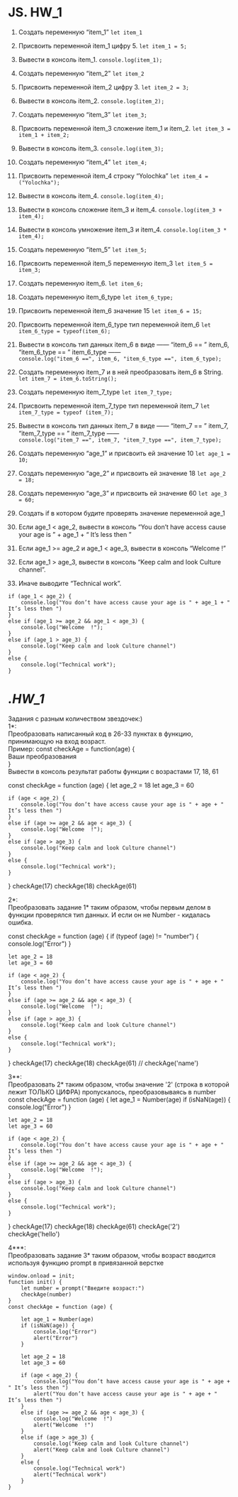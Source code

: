 # JS. HW_1

 1. Создать переменную “item_1”
```let item_1```

 2. Присвоить переменной item_1 цифру 5.
```let item_1 = 5;```

 3. Вывести в консоль item_1.
```console.log(item_1);```

 4. Создать переменную “item_2”
```let item_2```

 5. Присвоить переменной item_2 цифру 3.
```let item_2 = 3;```

 6. Вывести в консоль item_2.
```console.log(item_2);```

 7. Создать переменную “item_3”
```let item_3;```

 8. Присвоить переменной item_3 сложение item_1 и item_2.
```let item_3 = item_1 + item_2;```

 9. Вывести в консоль item_3.
```console.log(item_3);```

 10. Создать переменную “item_4”
```let item_4;```

 11. Присвоить переменной item_4 строку “Yolochka”
```let item_4 = ("Yolochka");```

 12. Вывести в консоль item_4.
```console.log(item_4);```

 13. Вывести в консоль сложение item_3 и item_4.
```console.log(item_3 + item_4);```

 14. Вывести в консоль умножение item_3 и item_4.
```console.log(item_3 * item_4);```

 15. Создать переменную “item_5”
```let item_5;```

 16. Присвоить переменной item_5 переменную item_3
```let item_5 = item_3;```

 17. Создать переменную item_6.
```let item_6;```

 18. Создать переменную item_6_type
```let item_6_type;```

 19. Присвоить переменной item_6 значение 15
 ```let item_6 = 15;```

 20. Присвоить переменной item_6_type тип переменной item_6
```let item_6_type = typeof(item_6);```

 21. Вывести в консоль тип данных item_6 в виде ——  “item_6 == ”  item_6,  “item_6_type == ”  item_6_type ——  
```console.log("item_6 ==", item_6, "item_6_type ==", item_6_type);```

 22. Создать переменную item_7 и в ней преобразовать item_6 в String.
```let item_7 = item_6.toString();```

 23. Создать переменную item_7_type
```let item_7_type;```

 24. Присвоить переменной item_7_type тип переменной item_7
```let item_7_type = typeof (item_7);```

 25. Вывести в консоль тип данных item_7 в виде ——  “item_7 == ”  item_7,  “item_7_type == ”  item_7_type ——  
```console.log("item_7 ==", item_7, "item_7_type ==", item_7_type);```

 26. Создать переменную “age_1” и присвоить ей значение 10
```let age_1 = 10;```

 27. Создать переменную “age_2” и присвоить ей значение 18
```let age_2 = 18;```
 28. Создать переменную “age_3” и присвоить ей значение 60
```let age_3 = 60;```

 29. Создать if в котором будите проверять значение переменной age_1
 30. Если age_1 < age_2, вывести в консоль “You don’t have access cause your age is ” + age_1 + “ It’s less then ”
 31. Если age_1 >=  age_2 и age_1 <  age_3, вывести в консоль “Welcome  !”
 32. Если age_1  > age_3, вывести в консоль “Keep calm and look Culture channel”.
 33. Иначе выводите “Technical work”.

```
if (age_1 < age_2) {
    console.log("You don’t have access cause your age is " + age_1 + " It’s less then ")
}
else if (age_1 >= age_2 && age_1 < age_3) {
    console.log("Welcome  !");
}
else if (age_1 > age_3) {
    console.log("Keep calm and look Culture channel")
}
else {
    console.log("Technical work");
}
```

# *.HW_1*

Задания с разным количеством звездочек:)  
1*:  
Преобразовать написанный код в 26-33 пунктах в функцию, принимающую на вход возраст.  
Пример: const checkAge = function(age) {  
Ваши преобразования  
}  
Вывести в консоль результат работы функции с возрастами 17, 18, 61  
  
const checkAge = function (age) {
    let age_2 = 18
    let age_3 = 60

    if (age < age_2) {
        console.log("You don’t have access cause your age is " + age + " It’s less then ")
    }
    else if (age >= age_2 && age < age_3) {
        console.log("Welcome  !");
    }
    else if (age > age_3) {
        console.log("Keep calm and look Culture channel")
    }
    else {
        console.log("Technical work");
    }
}
checkAge(17)
checkAge(18)
checkAge(61)

2*:  
Преобразовать задание 1* таким образом, чтобы первым делом в функции проверялся тип данных. И если он не Number - кидалась ошибка.  

 const checkAge = function (age) {
    if (typeof (age) != "number") {
        console.log("Error")
    }

    let age_2 = 18
    let age_3 = 60

    if (age < age_2) {
        console.log("You don’t have access cause your age is " + age + " It’s less then ")
    }
    else if (age >= age_2 && age < age_3) {
        console.log("Welcome  !");
    }
    else if (age > age_3) {
        console.log("Keep calm and look Culture channel")
    }
    else {
        console.log("Technical work");
    }
}
checkAge(17)
checkAge(18)
checkAge(61)
// checkAge('name')

3**:  
Преобразовать 2* таким образом, чтобы значение '2' (строка в которой лежит ТОЛЬКО ЦИФРА) пропускалось, преобразовываясь в number  
const checkAge = function (age) {
    let age_1 = Number(age)
    if (isNaN(age)) {
        console.log("Error")
    }

    let age_2 = 18
    let age_3 = 60

    if (age < age_2) {
        console.log("You don’t have access cause your age is " + age + " It’s less then ")
    }
    else if (age >= age_2 && age < age_3) {
        console.log("Welcome  !");
    }
    else if (age > age_3) {
        console.log("Keep calm and look Culture channel")
    }
    else {
        console.log("Technical work");
    }
}
checkAge(17)
checkAge(18)
checkAge(61)
checkAge('2')
checkAge('hello')

4***:  
Преобразовать задание 3* таким образом, чтобы возраст вводится используя функцию prompt в привязанной верстке

```
window.onload = init;
function init() {
    let number = prompt("Введите возраст:")
    checkAge(number)
}
const checkAge = function (age) {

    let age_1 = Number(age)
    if (isNaN(age)) {
        console.log("Error")
        alert("Error")
    }

    let age_2 = 18
    let age_3 = 60

    if (age < age_2) {
        console.log("You don’t have access cause your age is " + age + " It’s less then ")
        alert("You don’t have access cause your age is " + age + " It’s less then ")
    }
    else if (age >= age_2 && age < age_3) {
        console.log("Welcome  !")
        alert("Welcome  !")
    }
    else if (age > age_3) {
        console.log("Keep calm and look Culture channel")
        alert("Keep calm and look Culture channel")
    }
    else {
        console.log("Technical work")
        alert("Technical work")
    }
}
```
